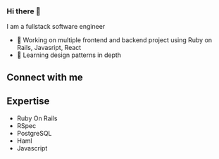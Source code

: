 ### Hi there 👋

I am a fullstack software engineer
- 🔭 Working on multiple frontend and backend project using Ruby on Rails, Javasript, React
- 🌱 Learning design patterns in depth
## Connect with me

## Expertise
- Ruby On Rails
- RSpec
- PostgreSQL
- Haml
- Javascript
<!--
**RALIST/RALIST** is a ✨ _special_ ✨ repository because its `README.md` (this file) appears on your GitHub profile.

Here are some ideas to get you started:

- 🔭 I’m currently working on ...
- 🌱 I’m currently learning ...
- 👯 I’m looking to collaborate on ...
- 🤔 I’m looking for help with ...
- 💬 Ask me about ...
- 📫 How to reach me: ...
- 😄 Pronouns: ...
- ⚡ Fun fact: ...
-->
